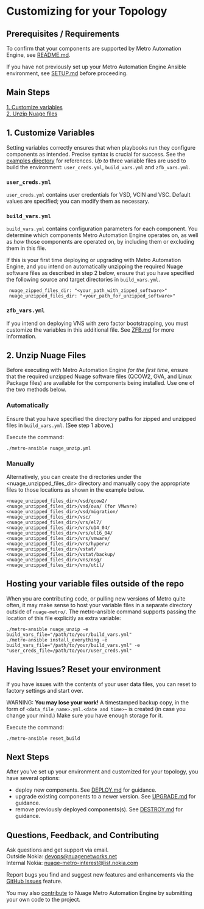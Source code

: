 # Customizing for your Topology

## Prerequisites / Requirements

To confirm that your components are supported by Metro Automation Engine, see [README.md](../README.md).

If you have not previously set up your Metro Automation Engine Ansible environment, see [SETUP.md](SETUP.md) before proceeding.

## Main Steps

[1. Customize variables](#1-customize-variables)  
[2. Unzip Nuage files](#2-unzip-nuage-files)  

## 1. Customize Variables

Setting variables correctly ensures that when playbooks run they configure components as intended. Precise syntax is crucial for success. See the [examples directory](/examples/) for references. *Up to* three variable files are used to build the environment: `user_creds.yml`, `build_vars.yml` and `zfb_vars.yml`.

### `user_creds.yml`
`user_creds.yml` contains user credentials for VSD, VCIN and VSC. Default values are specified; you can modify them as necessary.

### `build_vars.yml`
`build_vars.yml` contains configuration parameters for each component. You determine which components Metro Automation Engine operates on, as well as *how* those components are operated on, by including them or excluding them in this file.

If this is your first time deploying or upgrading with Metro Automation Engine, and you intend on automatically unzipping the required Nuage software files as described in step 2 below, ensure that you have specified the following source and target directories in `build_vars.yml`.

```
 nuage_zipped_files_dir: "<your_path_with_zipped_software>"
 nuage_unzipped_files_dir: "<your_path_for_unzipped_software>"
```

### `zfb_vars.yml`
If you intend on deploying VNS with zero factor bootstrapping, you must customize the variables in this additional file. See [ZFB.md](ZFB.md) for more information.

## 2. Unzip Nuage Files

Before executing with Metro Automation Engine *for the first time*, ensure that the required unzipped Nuage software files (QCOW2, OVA, and Linux Package files) are available for the components being installed. Use one of the two methods below.
### Automatically
Ensure that you have specified the directory paths for zipped and unzipped files in `build_vars.yml`. (See step 1 above.)

Execute the command:
```
./metro-ansible nuage_unzip.yml
```

### Manually
Alternatively, you can create the directories under the <nuage_unzipped_files_dir> directory and manually copy the appropriate files to those locations as shown in the example below.

  ```
  <nuage_unzipped_files_dir>/vsd/qcow2/
  <nuage_unzipped_files_dir>/vsd/ova/ (for VMware)
  <nuage_unzipped_files_dir>/vsd/migration/
  <nuage_unzipped_files_dir>/vsc/
  <nuage_unzipped_files_dir>/vrs/el7/
  <nuage_unzipped_files_dir>/vrs/u14_04/
  <nuage_unzipped_files_dir>/vrs/ul16_04/
  <nuage_unzipped_files_dir>/vrs/vmware/
  <nuage_unzipped_files_dir>/vrs/hyperv/
  <nuage_unzipped_files_dir>/vstat/
  <nuage_unzipped_files_dir>/vstat/backup/
  <nuage_unzipped_files_dir>/vns/nsg/
  <nuage_unzipped_files_dir>/vns/util/
  ```

## Hosting your variable files outside of the repo

When you are contributing code, or pulling new versions of Metro quite often, it may make sense to host your variable files in a separate directory outside of `nuage-metro/`.
The metro-ansible command supports passing the location of this file explicitly as extra variable:

```
./metro-ansible nuage_unzip -e build_vars_file="/path/to/your/build_vars.yml"
./metro-ansible install_everything -e build_vars_file="/path/to/your/build_vars.yml" -e "user_creds_file=/path/to/your/user_creds.yml"
```

## Having Issues? Reset your environment

If you have issues with the contents of your user data files, you can reset to factory settings and start over.

WARNING: **You may lose your work!** A timestamped backup copy, in the form of `<data_file_name>.yml.<date and time>~` is created (in case you change your mind.) Make sure you have enough storage for it.

Execute the command:

```
./metro-ansible reset_build
```

## Next Steps

After you've set up your environment and customized for your topology, you have several options:
* deploy new components. See [DEPLOY.md](DEPLOY.md) for guidance.
* upgrade existing components to a newer version. See [UPGRADE.md](UPGRADE.md) for guidance.
* remove previously deployed components(s). See [DESTROY.md](DESTROY.md) for guidance.

## Questions, Feedback, and Contributing

Ask questions and get support via email.  
  Outside Nokia: [devops@nuagenetworks.net](mailto:deveops@nuagenetworks.net "send email to nuage-metro project")  
  Internal Nokia: [nuage-metro-interest@list.nokia.com](mailto:nuage-metro-interest@list.nokia.com "send email to nuage-metro project")  

Report bugs you find and suggest new features and enhancements via the [GitHub Issues](https://github.com/nuagenetworks/nuage-metro/issues "nuage-metro issues") feature.

You may also [contribute](../CONTRIBUTING.md) to Nuage Metro Automation Engine by submitting your own code to the project.

